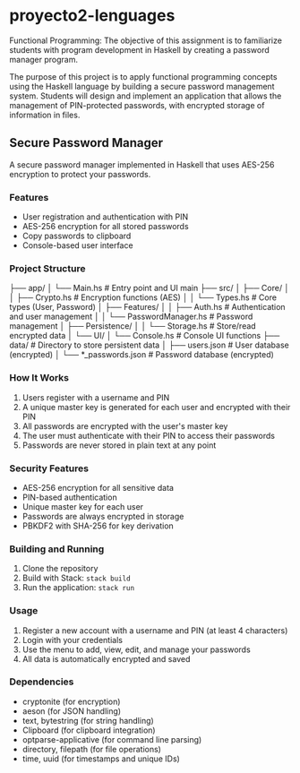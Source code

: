 # proyecto2-lenguages

Functional Programming: The objective of this assignment is to familiarize students with program development in Haskell by creating a password manager program.

The purpose of this project is to apply functional programming concepts using the Haskell language by building a secure password management system. Students will
design and implement an application that allows the management of PIN-protected passwords, with encrypted storage of information in files.


## Secure Password Manager
A secure password manager implemented in Haskell that uses AES-256 encryption to protect your passwords.

### Features
- User registration and authentication with PIN
- AES-256 encryption for all stored passwords
- Copy passwords to clipboard
- Console-based user interface

### Project Structure

├── app/
│   └── Main.hs                  # Entry point and UI main
├── src/
│   ├── Core/
│   │   ├── Crypto.hs            # Encryption functions (AES)
│   │   └── Types.hs             # Core types (User, Password)
│   ├── Features/
│   │   ├── Auth.hs              # Authentication and user management
│   │   └── PasswordManager.hs   # Password management
│   ├── Persistence/
│   │   └── Storage.hs           # Store/read encrypted data
│   └── UI/
│       └── Console.hs           # Console UI functions
├── data/                        # Directory to store persistent data
│   ├── users.json               # User database (encrypted)
│   └── *_passwords.json         # Password database (encrypted)


### How It Works

1. Users register with a username and PIN
2. A unique master key is generated for each user and encrypted with their PIN
3. All passwords are encrypted with the user's master key
4. The user must authenticate with their PIN to access their passwords
5. Passwords are never stored in plain text at any point

### Security Features
- AES-256 encryption for all sensitive data
- PIN-based authentication
- Unique master key for each user
- Passwords are always encrypted in storage
- PBKDF2 with SHA-256 for key derivation

### Building and Running
1. Clone the repository
2. Build with Stack: `stack build`
3. Run the application: `stack run`

### Usage
1. Register a new account with a username and PIN (at least 4 characters)
2. Login with your credentials
3. Use the menu to add, view, edit, and manage your passwords
4. All data is automatically encrypted and saved

### Dependencies
- cryptonite (for encryption)
- aeson (for JSON handling)
- text, bytestring (for string handling)
- Clipboard (for clipboard integration)
- optparse-applicative (for command line parsing)
- directory, filepath (for file operations)
- time, uuid (for timestamps and unique IDs)

